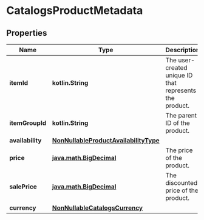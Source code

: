 
# CatalogsProductMetadata

## Properties
Name | Type | Description | Notes
------------ | ------------- | ------------- | -------------
**itemId** | **kotlin.String** | The user-created unique ID that represents the product. | 
**itemGroupId** | **kotlin.String** | The parent ID of the product. | 
**availability** | [**NonNullableProductAvailabilityType**](NonNullableProductAvailabilityType.md) |  | 
**price** | [**java.math.BigDecimal**](java.math.BigDecimal.md) | The price of the product. | 
**salePrice** | [**java.math.BigDecimal**](java.math.BigDecimal.md) | The discounted price of the product. | 
**currency** | [**NonNullableCatalogsCurrency**](NonNullableCatalogsCurrency.md) |  | 



